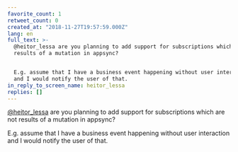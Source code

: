 ```yaml
---
favorite_count: 1
retweet_count: 0
created_at: "2018-11-27T19:57:59.000Z"
lang: en
full_text: >-
  @heitor_lessa are you planning to add support for subscriptions which are not
  results of a mutation in appsync? 


  E.g. assume that I have a business event happening without user interaction
  and I would notify the user of that.
in_reply_to_screen_name: heitor_lessa
replies: []
---
```


[@heitor_lessa](https://twitter.com/heitor_lessa) are you planning to add
support for subscriptions which are not results of a mutation in appsync?

E.g. assume that I have a business event happening without user interaction and
I would notify the user of that.
